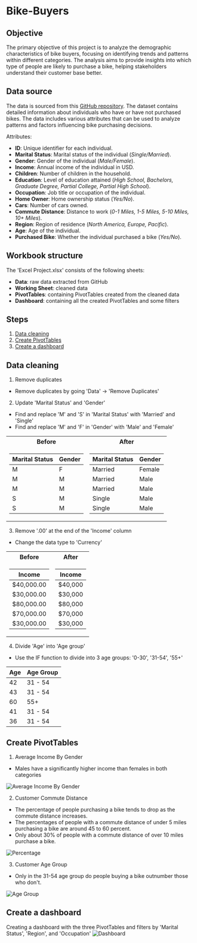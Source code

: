 # Bike-Buyers

## Objective
The primary objective of this project is to analyze the demographic characteristics of bike buyers, focusing on identifying trends and patterns within different categories. The analysis aims to provide insights into which type of people are likely to purchase a bike, helping stakeholders understand their customer base better.

## Data source
The data is sourced from this [GitHub repository](https://github.com/AlexTheAnalyst/Excel-Tutorial/blob/main/Excel%20Project%20Dataset.xlsx). The dataset contains detailed information about individuals who have or have not purchased bikes. The data includes various attributes that can be used to analyze patterns and factors influencing bike purchasing decisions.

Attributes:
- **ID**: Unique identifier for each individual.
- **Marital Status**: Marital status of the individual (_Single/Married_).
- **Gender**: Gender of the individual (_Male/Female_).
- **Income**: Annual income of the individual in USD.
- **Children**: Number of children in the household.
- **Education**: Level of education attained (_High School, Bachelors, Graduate Degree, Partial College, Partial High School_).
- **Occupation**: Job title or occupation of the individual.
- **Home Owner**: Home ownership status (_Yes/No_).
- **Cars**: Number of cars owned.
- **Commute Distance**: Distance to work (_0-1 Miles, 1-5 Miles, 5-10 Miles, 10+ Miles_).
- **Region**: Region of residence (_North America, Europe, Pacific_).
- **Age**: Age of the individual.
- **Purchased Bike**: Whether the individual purchased a bike (_Yes/No_).

## Workbook structure
The 'Excel Project.xlsx' consists of the following sheets:
* **Data**: raw data extracted from GitHub
* **Working Sheet**: cleaned data
* **PivotTables**: containing PivotTables created from the cleaned data
* **Dashboard**: containing all the created PivotTables and some filters

## Steps  
1. [Data cleaning](#data-cleaning)  
2. [Create PivotTables](#create-pivottables)  
3. [Create a dashboard](#create-a-dashboard)  

## Data cleaning

1. Remove duplicates
- Remove duplicates by going 'Data' -> 'Remove Duplicates'

2. Update 'Marital Status' and 'Gender'
- Find and replace 'M' and 'S' in 'Marital Status' with 'Married' and 'Single'
- Find and replace 'M' and 'F' in 'Gender' with 'Male' and 'Female'

<table>
<tr><th> Before </th><th> After </th></tr>
<tr><td>

| Marital Status | Gender |
|----------------|--------|
| M              | F      |
| M              | M      |
| M              | M      |
| S              | M      |
| S              | M      |

</td><td>

| Marital Status | Gender |
|----------------|--------|
| Married        | Female |
| Married        | Male   |
| Married        | Male   |
| Single         | Male   |
| Single         | Male   |

</td></tr> </table>

3. Remove '.00' at the end of the 'Income' column
- Change the data type to 'Currency'

<table>
<tr><th> Before </th><th> After </th></tr>
<tr><td>

| Income       |
|--------------|
| $40,000.00   |
| $30,000.00   |
| $80,000.00   |
| $70,000.00   |
| $30,000.00   |

</td><td>

| Income    |
|-----------|
| $40,000   |
| $30,000   |
| $80,000   |
| $70,000   |
| $30,000   |

</td></tr> </table>

4. Divide 'Age' into 'Age group'
- Use the IF function to divide into 3 age groups: '0-30', '31-54', '55+'

| Age | Age Group |
|-----|-----------|
| 42  | 31 - 54   |
| 43  | 31 - 54   |
| 60  | 55+       |
| 41  | 31 - 54   |
| 36  | 31 - 54   |

## Create PivotTables

1. Average Income By Gender
- Males have a significantly higher income than females in both categories

![Average Income By Gender](https://github.com/PhamTrungHieu2001/Bike-Buyers/blob/main/images/Average%20Income%20By%20Gender.jpg)


2. Customer Commute Distance
- The percentage of people purchasing a bike tends to drop as the commute distance increases.
- The percentages of people with a commute distance of under 5 miles purchasing a bike are around 45 to 60 percent.
- Only about 30% of people with a commute distance of over 10 miles purchase a bike.

![Percentage](https://github.com/PhamTrungHieu2001/Bike-Buyers/blob/main/images/Percentage.jpg)


3. Customer Age Group
- Only in the 31-54 age group do people buying a bike outnumber those who don't.

![Age Group](https://github.com/PhamTrungHieu2001/Bike-Buyers/blob/main/images/Age%20Group.jpg)

## Create a dashboard

Creating a dashboard with the three PivotTables and filters by 'Marital Status', 'Region', and 'Occupation'
![Dashboard](https://github.com/PhamTrungHieu2001/Bike-Buyers/blob/main/images/Dashboard.jpg)

